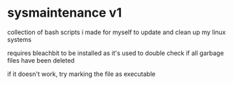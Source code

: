 # sysmaintenance v1
collection of bash scripts i made for myself to update and clean up my linux systems

requires bleachbit to be installed as it's used to double check if all garbage files have been deleted

if it doesn't work, try marking the file as executable
